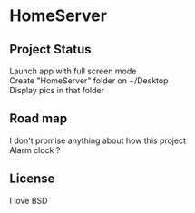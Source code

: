 # HomeServer
## Project Status 
Launch app with full screen mode  
Create "HomeServer" folder on ~/Desktop  
Display pics in that folder  

## Road map  
I don't promise anything about how this project  
Alarm clock ?  
## License
I love BSD  

